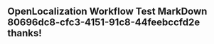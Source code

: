 <properties
ms.topic="hero-topic"
ms.test1="hero-topic"
ms.test2="test"/>


## OpenLocalization Workflow Test MarkDown 80696dc8-cfc3-4151-91c8-44feebccfd2e thanks!



<!--HONumber=Jul16_HO5-->


